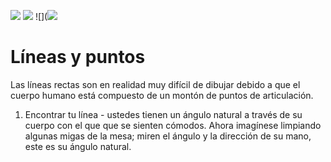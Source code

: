 ![](http://cdn.instructables.com/F1M/SD3E/HX5H5E47/F1MSD3EHX5H5E47.LARGE.jpg)
![](http://cdn.instructables.com/FAI/3980/HX5H5E57/FAI3980HX5H5E57.LARGE.jpg)
![](![](http://cdn.instructables.com/F6T/6CJ4/HX5H5E4W/F6T6CJ4HX5H5E4W.LARGE.jpg)
# Líneas y puntos
Las líneas rectas son en realidad muy difícil de dibujar debido a que el cuerpo humano está compuesto de un montón de puntos de articulación.

1. Encontrar tu línea - ustedes tienen un ángulo natural a través de su cuerpo con el que que se sienten cómodos. Ahora imagínese limpiando algunas migas de la mesa; miren el ángulo y la dirección de su mano, este es su ángulo natural.